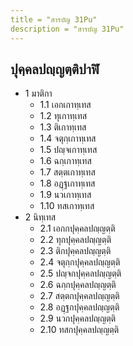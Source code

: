 ```yaml
---
title = "สารบัญ 31Pu"
description = "สารบัญ 31Pu"
---
```


## ปุคฺคลปญฺญตฺติปาฬิ

- 1 มาติกา
  - 1.1 เอกเกาทฺเทส
  - 1.2 ทุเกาทฺเทส
  - 1.3 ติเกาทฺเทส
  - 1.4 จตุกฺเกาทฺเทส
  - 1.5 ปญฺจเกาทฺเทส
  - 1.6 ฉกฺเกาทฺเทส
  - 1.7 สตฺตเกาทฺเทส
  - 1.8 อฏฺฐเกาทฺเทส
  - 1.9 นวเกาทฺเทส
  - 1.10 ทสเกาทฺเทส
- 2 นิทฺเทส
  - 2.1 เอกกปุคฺคลปญฺญตฺติ
  - 2.2 ทุกปุคฺคลปญฺญตฺติ
  - 2.3 ติกปุคฺคลปญฺญตฺติ
  - 2.4 จตุกฺกปุคฺคลปญฺญตฺติ
  - 2.5 ปญฺจกปุคฺคลปญฺญตฺติ
  - 2.6 ฉกฺกปุคฺคลปญฺญตฺติ
  - 2.7 สตฺตกปุคฺคลปญฺญตฺติ
  - 2.8 อฏฺฐกปุคฺคลปญฺญตฺติ
  - 2.9 นวกปุคฺคลปญฺญตฺติ
  - 2.10 ทสกปุคฺคลปญฺญตฺติ